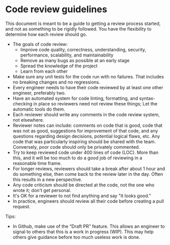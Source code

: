 # Code review guidelines

This document is meant to be a guide to getting a review process started, and not as something to be rigidly followed. You have the flexibility to determine how each review should go.

- The goals of code review:
  - Improve code quality, correctness, understanding, security, performance, scalability, and maintainability
  - Remove as many bugs as possible at an early stage
  - Spread the knowledge of the project
  - Learn from each other
- Make sure any unit tests for the code run with no failures. That includes no breaking changes and no regressions.
- Every engineer needs to have their code reviewed by at least one other engineer, preferably two.
- Have an automated system for code linting, formatting, and syntax-checking in place so reviewers need not review these things; Let the automatic tools do them.
- Each reviewer should write any comments in the code review system, not elsewhere.
- Reviewer notes can include: comments on code that is good, code that was not as good, suggestions for improvement of that code, and any questions regarding design decisions, potential logical flaws, etc. Any code that was particularly inspiring should be shared with the team. Conversely, poor code should only be privately commented.
- Try to keep reviewed code under 400 lines of code (LOC). More than this, and it will be too much to do a good job of reviewing in a reasonable time frame.
- For longer reviews, reviewers should take a break after about 1 hour and do something else, then come back to the review later in the day. Often this results in a new perspective.
- Any code criticism should be directed at the code, not the one who wrote it; don't get personal.
- It's OK for a reviewer to not find anything and say "It looks good."
- In practice, engineers should review all their code before creating a pull request.

Tips:
- In Github, make use of the “Draft PR” feature. This allows an engineer to signal to others that this is a work in progress (WIP). This may help others give guidance before too much useless work is done.
